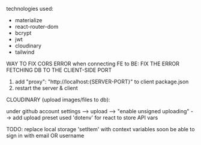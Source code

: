 technologies used:

- materialize
- react-router-dom
- bcrypt
- jwt
- cloudinary
- tailwind

WAY TO FIX CORS ERROR when connecting FE to BE:
FIX THE ERROR FETCHING DB TO THE CLIENT-SIDE PORT

1. add "proxy": "http://localhost:{SERVER-PORT}" to client package.json
2. restart the server & client

CLOUDINARY (upload images/files to db):

under github account
settings --> upload --> "enable unsigned uploading" --> add upload preset
used 'dotenv' for react to store API vars

TODO:
replace local storage 'setItem' with context variables soon
be able to sign in with email OR username
